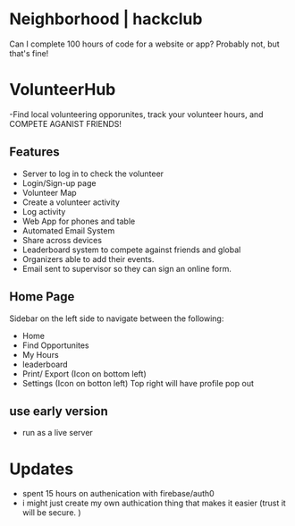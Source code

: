 # Neighborhood | hackclub
Can I complete 100 hours of code for a website or app? Probably not, but that's fine!

# VolunteerHub
-Find local volunteering opporunites, track your volunteer hours, and COMPETE AGANIST FRIENDS!

## Features
- Server to log in to check the volunteer
- Login/Sign-up page
- Volunteer Map
- Create a volunteer activity
- Log activity
- Web App for phones and table
- Automated Email System
- Share across devices
- Leaderboard system to compete against friends and global
- Organizers able to add their events. 
- Email sent to supervisor so they can sign an online form.

## Home Page
Sidebar on the left side to navigate between the following:
- Home 
- Find Opportunites
- My Hours 
- leaderboard
- Print/ Export (Icon on bottom left)
- Settings (Icon on botton left)
Top right will have profile pop out



## use early version
- run as a live server



# Updates
- spent 15 hours on authenication with firebase/auth0
- i might just create my own authication thing that makes it easier (trust it will be secure. )
